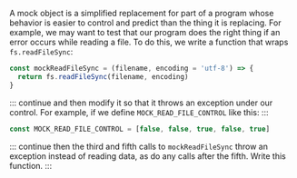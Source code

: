 A <g key="mock_object">mock object</g> is a simplified replacement for part of a program
whose behavior is easier to control and predict than the thing it is replacing.
For example,
we may want to test that our program does the right thing if an error occurs while reading a file.
To do this,
we write a function that wraps `fs.readFileSync`:

```js
const mockReadFileSync = (filename, encoding = 'utf-8') => {
  return fs.readFileSync(filename, encoding)
}
```

::: continue
and then modify it so that it throws an exception under our control.
For example,
if we define `MOCK_READ_FILE_CONTROL` like this:
:::

```js
const MOCK_READ_FILE_CONTROL = [false, false, true, false, true]
```

::: continue
then the third and fifth calls to `mockReadFileSync` throw an exception instead of reading data,
as do any calls after the fifth.
Write this function.
:::

